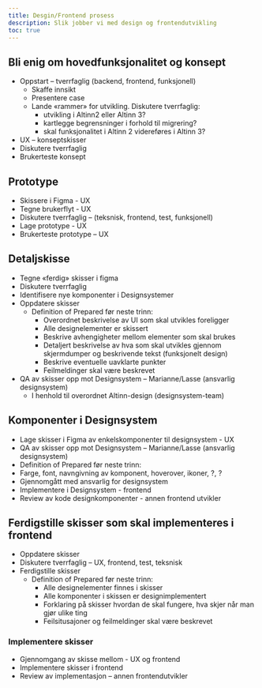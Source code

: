 ```yaml
---
title: Desgin/Frontend prosess
description: Slik jobber vi med design og frontendutvikling
toc: true
---
```



## Bli enig om hovedfunksjonalitet og konsept
  - Oppstart – tverrfaglig (backend, frontend, funksjonell) 
    - Skaffe innsikt
    - Presentere case
    - Lande «rammer» for utvikling. Diskutere tverrfaglig: 
      - utvikling i Altinn2 eller Altinn 3? 
      - kartlegge begrensninger i forhold til migrering? 
      - skal funksjonalitet i Altinn 2 videreføres i Altinn 3? 
  - UX – konseptskisser
  - Diskutere tverrfaglig
  - Brukerteste konsept

## Prototype 
- Skissere i Figma - UX
- Tegne brukerflyt - UX
- Diskutere tverrfaglig – (teksnisk, frontend, test, funksjonell) 
- Lage prototype - UX
- Brukerteste prototype – UX
  
## Detaljskisse
- Tegne «ferdig» skisser i figma
- Diskutere tverrfaglig
- Identifisere nye komponenter i Designsystemer
- Oppdatere skisser 
  - Definition of Prepared før neste trinn: 
    - Overordnet beskrivelse av UI som skal utvikles foreligger
    - Alle designelementer er skissert
    - Beskrive avhengigheter mellom elementer som skal brukes
    - Detaljert beskrivelse av hva som skal utvikles gjennom skjermdumper og beskrivende tekst (funksjonelt design)
    - Beskrive eventuelle uavklarte punkter
    - Feilmeldinger skal være beskrevet
- QA av skisser opp mot Designsystem – Marianne/Lasse (ansvarlig designsystem)
  - I henhold til overordnet Altinn-design (designsystem-team)

## Komponenter i Designsystem
- Lage skisser i Figma av enkelskomponenter til designsystem - UX
- QA av skisser opp mot Designsystem – Marianne/Lasse (ansvarlig designsystem)
-  Definition of Prepared før neste trinn: 
  - Farge, font, navngivning av komponent, hoverover, ikoner, ?, ?
  - Gjennomgått med ansvarlig for designsystem
- Implementere i Designsystem  - frontend
- Review av kode designkomponenter  - annen frontend utvikler
## Ferdigstille skisser som skal implementeres i frontend
   - Oppdatere skisser
   - Diskutere tverrfaglig – UX, frontend, test, teksnisk
   - Ferdigstille skisser
     - Definition of Prepared før neste trinn: 
       - Alle designelementer finnes i skisser
       - Alle komponenter i skissen er designimplementert
       - Forklaring på skisser hvordan de skal fungere, hva skjer når man gjør ulike ting
       - Feilsitusajoner og feilmeldinger skal være beskrevet
### Implementere skisser
- Gjennomgang av skisse mellom - UX og frontend
- Implementere skisser i frontend
- Review av implementasjon – annen frontendutvikler

